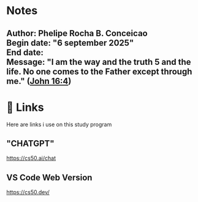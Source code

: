 # Notes
Author: Phelipe Rocha B. Conceicao </br>
Begin date: "6 september 2025" </br>
End date: </br>
Message: "I am the way and the truth 5 and the life. No one comes to the Father except through me." (<a href=https://www.vatican.va/archive/ENG0839/__PXM.HTM>John 16:4</a>)
---
# 🔗 Links 
Here are links i use on this study program

## "CHATGPT"
https://cs50.ai/chat

## VS Code Web Version
https://cs50.dev/
